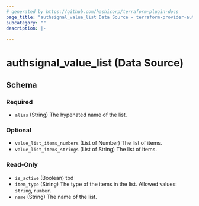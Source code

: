 ```yaml
---
# generated by https://github.com/hashicorp/terraform-plugin-docs
page_title: "authsignal_value_list Data Source - terraform-provider-authsignal"
subcategory: ""
description: |-
  
---
```


# authsignal_value_list (Data Source)





<!-- schema generated by tfplugindocs -->
## Schema

### Required

- `alias` (String) The hypenated name of the list.

### Optional

- `value_list_items_numbers` (List of Number) The list of items.
- `value_list_items_strings` (List of String) The list of items.

### Read-Only

- `is_active` (Boolean) tbd
- `item_type` (String) The type of the items in the list. Allowed values: `string`, `number`.
- `name` (String) The name of the list.
